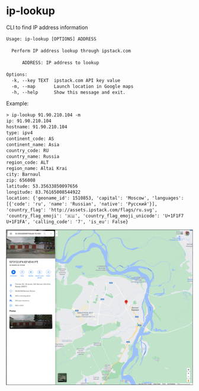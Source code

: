 # ip-lookup
CLI to find IP address information
```
Usage: ip-lookup [OPTIONS] ADDRESS

  Perform IP address lookup through ipstack.com

      ADDRESS: IP address to lookup

Options:
  -k, --key TEXT  ipstack.com API key value
  -m, --map       Launch location in Google maps
  -h, --help      Show this message and exit.
```

Example:

```
> ip-lookup 91.90.210.104 -m
ip: 91.90.210.104
hostname: 91.90.210.104
type: ipv4
continent_code: AS
continent_name: Asia
country_code: RU
country_name: Russia
region_code: ALT
region_name: Altai Krai
city: Barnaul
zip: 656008
latitude: 53.35633850097656
longitude: 83.76165008544922
location: {'geoname_id': 1510853, 'capital': 'Moscow', 'languages': [{'code': 'ru', 'name': 'Russian', 'native': 'Русский'}], 'country_flag': 'http://assets.ipstack.com/flags/ru.svg', 'country_flag_emoji': '🇷🇺', 'country_flag_emoji_unicode': 'U+1F1F7 U+1F1FA', 'calling_code': '7', 'is_eu': False}
```

<p align="left"><img src="https://github.com/servilla/ip-lookup/blob/main/docs/map.png"/></p>
